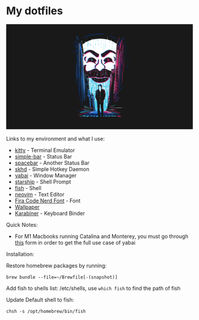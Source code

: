# My dotfiles
![screenshot](wallpaper/mr_robot_5k.jpeg)

Links to my environment and what I use:
* [kitty](https://github.com/kovidgoyal/kitty/) - Terminal Emulator
* [simple-bar](https://simple-bar.com/en/) - Status Bar
* [spacebar](https://github.com/cmacrae/spacebar/) - Another Status Bar
* [skhd](https://github.com/koekeishiya/skhd/) - Simple Hotkey Daemon
* [yabai](https://github.com/xorpse/yabai/) - Window Manager
* [starship](https://starship.rs/) - Shell Prompt
* [fish](https://fishshell.com/) - Shell
* [neovim](https://neovim.io/) - Text Editor
* [Fira Code Nerd Font](https://github.com/ryanoasis/nerd-fonts/tree/master/patched-fonts/FiraCode) - Font
* [Wallpaper](wallpaper/mr_robot_5k.jpeg)
* [Karabiner](https://karabiner-elements.pqrs.org/) - Keyboard Binder

Quick Notes:
*  For M1 Macbooks running Catalina and Monterey, you must go through [this](https://github.com/koekeishiya/yabai/issues/1054) form
 in order to get the full use case of yabai

Installation:

Restore homebrew packages by running:
```
brew bundle --file=~/Brewfile[-(snapshot)]
```
Add fish to shells list: /etc/shells, use `which fish` to find the path of fish

Update Default shell to fish:
```
chsh -s /opt/homebrew/bin/fish
```

